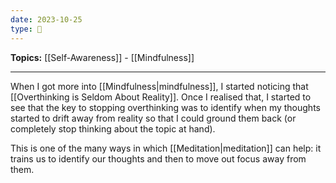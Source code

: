 ```yaml
---
date: 2023-10-25
type: 🧠
---
```


**Topics:** [[Self-Awareness]] - [[Mindfulness]]

---

When I got more into [[Mindfulness|mindfulness]], I started noticing that [[Overthinking is Seldom About Reality]]. Once I realised that, I started to see that the key to stopping overthinking was to identify when my thoughts started to drift away from reality so that I could ground them back (or completely stop thinking about the topic at hand).

This is one of the many ways in which [[Meditation|meditation]] can help: it trains us to identify our thoughts and then to move out focus away from them.
